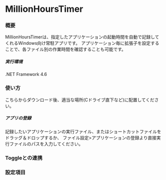 # MillionHoursTimer
### 概要
MillionHoursTimerは、指定したアプリケーションの起動時間を自動で記録してくれるWindows向け常駐アプリです。
アプリケーション毎に拡張子を設定することで、各ファイル別の作業時間を確認することも可能です。

##### 実行環境
.NET Framework 4.6

### 使い方
こちらからダウンロード後、適当な場所(Cドライブ直下など)に配置してください。

##### アプリの登録
記録したいアプリケーションの実行ファイル、またはショートカットファイルをドラッグ＆ドロップするか、
ファイル設定>アプリケーションの登録より直接実行ファイルのパスを入力してください。


##### 

### Toggleとの連携

### 設定項目
